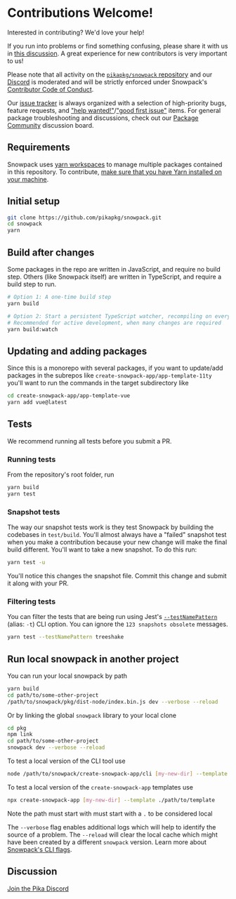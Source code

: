 # Contributions Welcome!

Interested in contributing? We'd love your help!

If you run into problems or find something confusing, please share it with us in [this discussion](https://github.com/pikapkg/snowpack/discussions/958). A great experience for new contributors is very important to us!

Please note that all activity on the [`pikapkg/snowpack` repository](https://github.com/pikapkg/snowpack) and our [Discord](https://discord.gg/rS8SnRk) is moderated and will be strictly enforced under Snowpack's [Contributor Code of Conduct](CODE_OF_CONDUCT.md).

Our [issue tracker](https://github.com/pikapkg/snowpack/issues) is always organized with a selection of high-priority bugs, feature requests, and ["help wanted!"](https://github.com/pikapkg/snowpack/issues?q=is%3Aissue+is%3Aopen+label%3A%22help+wanted%22)/["good first issue"](https://github.com/pikapkg/snowpack/issues?q=is%3Aissue+is%3Aopen+label%3A%22good+first+issue%22) items. For general package troubleshooting and discussions, check out our [Package Community](https://www.pika.dev/npm/snowpack/discuss) discussion board.

## Requirements

Snowpack uses [yarn workspaces](https://classic.yarnpkg.com/) to manage multiple packages contained in this repository. To contribute, [make sure that you have Yarn installed on your machine](https://classic.yarnpkg.com/en/docs/install).

## Initial setup

```bash
git clone https://github.com/pikapkg/snowpack.git
cd snowpack
yarn
```

## Build after changes

Some packages in the repo are written in JavaScript, and require no build step. Others (like Snowpack itself) are written in TypeScript, and require a build step to run.

```bash
# Option 1: A one-time build step
yarn build

# Option 2: Start a persistent TypeScript watcher, recompiling on every change
# Recommended for active development, when many changes are required
yarn build:watch
```

## Updating and adding packages

Since this is a monorepo with several packages, if you want to update/add packages in the subrepos like `create-snowpack-app/app-template-11ty` you'll want to run the commands in the target subdirectory like

```bash
cd create-snowpack-app/app-template-vue
yarn add vue@latest
```

## Tests

We recommend running all tests before you submit a PR.

### Running tests

From the repository's root folder, run

```bash
yarn build
yarn test
```

### Snapshot tests

The way our snapshot tests work is they test Snowpack by building the codebases in `test/build`. You'll almost always have a "failed" snapshot test when you make a contribution because your new change will make the final build different. You'll want to take a new snapshot. To do this run:

```bash
yarn test -u
```

You'll notice this changes the snapshot file. Commit this change and submit it along with your PR.

### Filtering tests

You can filter the tests that are being run using Jest's [`--testNamePattern`](https://jestjs.io/docs/en/cli#--testnamepatternregex) (alias: `-t`) CLI option. You can ignore the `123 snapshots obsolete` messages.

```bash
yarn test --testNamePattern treeshake
```

## Run local snowpack in another project

You can run your local snowpack by path

```bash
yarn build
cd path/to/some-other-project
/path/to/snowpack/pkg/dist-node/index.bin.js dev --verbose --reload
```

Or by linking the global `snowpack` library to your local clone

```bash
cd pkg
npm link
cd path/to/some-other-project
snowpack dev --verbose --reload
```

To test a local version of the CLI tool use

```bash
node /path/to/snowpack/create-snowpack-app/cli [my-new-dir] --template @snowpack/app-template-vue
```

To test a local version of the `create-snowpack-app` templates use

```bash
npx create-snowpack-app [my-new-dir] --template ./path/to/template
```

Note the path must start with must start with a `.` to be considered local

The `--verbose` flag enables additional logs which will help to identify the source of a problem. The `--reload` will clear the local cache which might have been created by a different `snowpack` version. Learn more about [Snowpack's CLI flags](https://www.snowpack.dev/#cli-flags).

## Discussion

[Join the Pika Discord](https://discord.gg/rS8SnRk)

